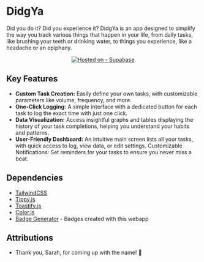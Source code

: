 # DidgYa
Did you do it? Did you experience it? DidgYa is an app designed to simplify the way you track various things that happen in your life, from daily tasks, like brushing your teeth or drinking water, to things you experience, like a headache or an epiphany.

<div align="center">

[![Hosted on - Supabase](https://img.shields.io/badge/Hosted_on-Supabase-2ea44f?style=for-the-badge&logo=supabase)](https://supabase.com/)

</div>

## Key Features
- **Custom Task Creation:** Easily define your own tasks, with customizable parameters like volume, frequency, and more.
- **One-Click Logging:** A simple interface with a dedicated button for each task to log the exact time with just one click.
- **Data Visualization:** Access insightful graphs and tables displaying the history of your task completions, helping you understand your habits and patterns.
- **User-Friendly Dashboard:** An intuitive main screen lists all your tasks, with quick access to log, view data, or edit settings.
Customizable Notifications: Set reminders for your tasks to ensure you never miss a beat.

## Dependencies
- [TailwindCSS](https://tailwindcss.com/)
- [Tippy.js](https://github.com/atomiks/tippyjs)
- [Toastify.js](https://github.com/aleab/toastify)
- [Color.js](https://colorjs.io/)
- [Badge Generator](https://michaelcurrin.github.io/badge-generator/#/generic) - Badges created with this webapp

## Attributions
- Thank you, Sarah, for coming up with the name! 🫰
